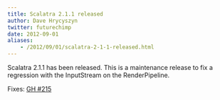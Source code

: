 ```yaml
---
title: Scalatra 2.1.1 released
author: Dave Hrycyszyn
twitter: futurechimp
date: 2012-09-01
aliases:
    - /2012/09/01/scalatra-2-1-1-released.html
---
```


Scalatra 2.1.1 has been released. This is a maintenance release to fix a
regression with the InputStream on the RenderPipeline.

<!--more-->


Fixes: [GH #215](https://github.com/scalatra/scalatra/issues/215)
